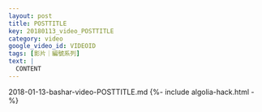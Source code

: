 ```yaml
---
layout: post
title: POSTTITLE
key: 20180113_video_POSTTITLE
category: video
google_video_id: VIDEOID
tags: [影片｜編號系列]
text: |
  CONTENT
---
```


2018-01-13-bashar-video-POSTTITLE.md
{%- include algolia-hack.html -%}

